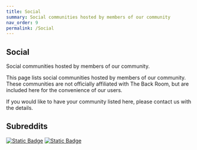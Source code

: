 ```yaml
---
title: Social
summary: Social communities hosted by members of our community
nav_order: 9
permalink: /Social
---
```



## Social

Social communities hosted by members of our community.

This page lists social communities hosted by members of our community. These communities are not officially affiliated with The Back Room, but are included here for the convenience of our users.

If you would like to have your community listed here, please contact us with the details.

## Subreddits

[![Static Badge](https://img.shields.io/badge/r%2FNSFW_Hentai_AI-black?style=plastic&logo=reddit&logoColor=white&logoSize=auto&label=reddit&labelColor=red&color=282b30)](https://www.reddit.com/r/NSFW_Hentai_AI) [![Static Badge](https://img.shields.io/badge/r%2FRanma%20Hentai-black?style=plastic&logo=reddit&logoColor=white&logoSize=auto&label=reddit&labelColor=red&color=282b30)](https://www.reddit.com/r/Ranma_Hentai)
